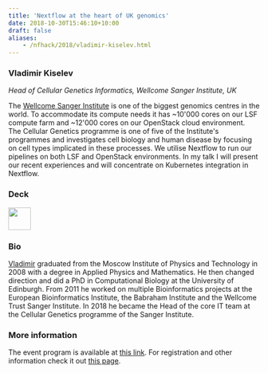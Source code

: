 ```yaml
---
title: 'Nextflow at the heart of UK genomics'
date: 2018-10-30T15:46:10+10:00
draft: false
aliases:
    - /nfhack/2018/vladimir-kiselev.html
---
```


### Vladimir Kiselev
*Head of Cellular Genetics Informatics, Wellcome Sanger Institute, UK* 

The [Wellcome Sanger Institute](https://www.sanger.ac.uk/) is one of the biggest genomics centres in the world. To accommodate its compute needs it has ~10'000 cores on our LSF compute farm and ~12'000 cores on our OpenStack cloud environment. The Cellular Genetics programme is one of five of the Institute's programmes and investigates cell biology and human disease by focusing on cell types implicated in these processes. We utilise Nextflow to run our pipelines on both LSF and OpenStack environments. In my talk I will present our recent experiences and will concentrate on Kubernetes integration in Nextflow.

### Deck

<a href='https://speakerdeck.com/wikiselev/nextflow-at-the-heart-of-uk-genomics'><img src='/img/deck.png' width='45pt' /></a>

### Bio 

[Vladimir](https://www.sanger.ac.uk/people/directory/vladimir-yu-kiselev) graduated from the Moscow Institute of Physics and Technology in 2008 with a degree in Applied Physics and Mathematics. He then changed direction and did a PhD in Computational Biology at the University of Edinburgh. From 2011 he worked on multiple Bioinformatics projects at the European Bioinformatics Institute, the Babraham Institute and the Wellcome Trust Sanger Institute. In 2018 he became the Head of the core IT team at the Cellular Genetics programme of the Sanger Institute.

### More information 

The event program is available at [this link](https://github.com/nextflow-io/nf-hack18/blob/master/schedule.md). For registration and other information check it out [this page](http://www.crg.eu/en/event/coursescrg-nextflow-reproducible-silico-genomics-0).